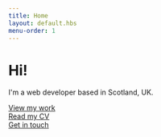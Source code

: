 ```yaml
---
title: Home
layout: default.hbs
menu-order: 1
---
```


# Hi!  

I'm a web developer based in Scotland, UK.  

[View my work](https://www.nickhalstead.co.uk/projects/)  
[Read my CV](https://www.nickhalstead.co.uk/about/)  
[Get in touch](https://www.nickhalstead.co.uk/contact/)


